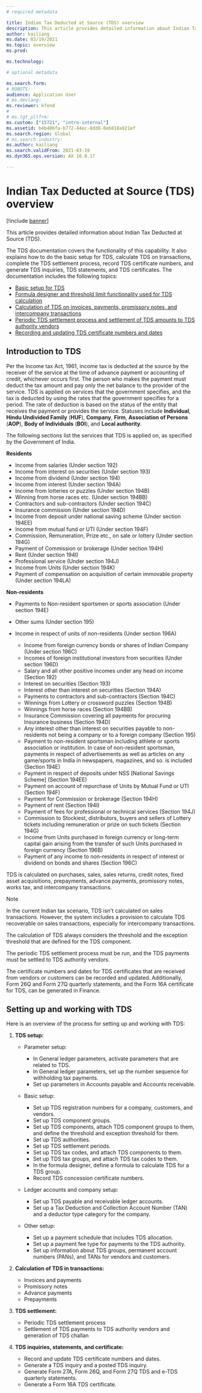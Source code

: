 ```yaml
---
# required metadata

title: Indian Tax Deducted at Source (TDS) overview
description: This article provides detailed information about Indian Tax Deducted at Source (TDS). The TDS documentation covers the functionality of this capability. 
author: kailiang
ms.date: 03/19/2021
ms.topic: overview
ms.prod: 

ms.technology: 

# optional metadata

ms.search.form: 
# ROBOTS: 
audience: Application User
# ms.devlang: 
ms.reviewer: kfend
# 
# ms.tgt_pltfrm: 
ms.custom: ["15721", "intro-internal"]
ms.assetid: b4b406fa-b772-44ec-8dd8-8eb818a921ef
ms.search.region: Global
# ms.search.industry: 
ms.author: kailiang
ms.search.validFrom: 2021-03-19
ms.dyn365.ops.version: AX 10.0.17

---
```


# Indian Tax Deducted at Source (TDS) overview

[!include [banner](../includes/banner.md)]

This article provides detailed information about Indian Tax Deducted at Source (TDS).

The TDS documentation covers the functionality of this capability. It also explains how to do the basic setup for TDS, calculate TDS on transactions, complete the TDS settlement process, record TDS certificate numbers, and generate TDS inquiries, TDS statements, and TDS certificates. The documentation includes the following topics:

- [Basic setup for TDS](apac-ind-TDS-TDS-ledger-accounts-setup.md)
- [Formula designer and threshold limit functionality used for TDS calculation](apac-ind-TDS-Formula-designer.md)
- [Calculation of TDS on invoices, payments, promissory notes, and intercompany transactions](apac-ind-TDS-Calculate-TDS-on-invoices-using-journals.md)
- [Periodic TDS settlement process and settlement of TDS amounts to TDS authority vendors](apac-ind-TDS-Run-the-periodic-TDS-settlement-process.md)
- [Recording and updating TDS certificate numbers and dates](apac-ind-TDS-Record-TDS-concession-certificate-numbers.md)

## Introduction to TDS

Per the Income tax Act, 1961, income tax is deducted at the source by the receiver of the service at the time of advance payment or accounting of credit, whichever occurs first. The person who makes the payment must deduct the tax amount and pay only the net balance to the provider of the service. TDS is applied on services that the government specifies, and the tax is deducted by using the rates that the government specifies for a period. The rate of deduction is based on the status of the entity that receives the payment or provides the service. Statuses include **Individual**, **Hindu Undivided Family** (**HUF**), **Company**, **Firm**, **Association of Persons** (**AOP**), **Body of Individuals** (**BOI**), and **Local authority**.

The following sections list the services that TDS is applied on, as specified by the Government of India.

**Residents**

- Income from salaries (Under section 192)
- Income from interest on securities (Under section 193)
- Income from dividend (Under section 194)
- Income from interest (Under section 194A)
- Income from lotteries or puzzles (Under section 194B)
- Winning from horse races etc. (Under section 194BB)
- Contractors and sub-contractors (Under section 194C)
- Insurance commission (Under section 194D)
- Income from deposit under national saving scheme (Under section 194EE)
- Income from mutual fund or UTI (Under section 194F)
- Commission, Remuneration, Prize etc., on sale or lottery (Under section 194G)
- Payment of Commission or brokerage (Under section 194H)
- Rent (Under section 194I)
- Professional service (Under section 194J)
- Income from Units (Under section 194K)
- Payment of compensation on acquisition of certain immovable property (Under section 194LA)

**Non-residents**

- Payments to Non-resident sportsmen or sports association (Under section 194E)
- Other sums (Under section 195)
- Income in respect of units of non-residents (Under section 196A)

    - Income from foreign currency bonds or shares of Indian Company (Under section 196C)
    - Incomes of foreign institutional investors from securities (Under section 196D)
    - Salary and all other positive incomes under any head on income (Section 192)
    - Interest on securities (Section 193)
    - Interest other than interest on securities (Section 194A)
    - Payments to contractors and sub-contractors (Section 194C)
    - Winnings from Lottery or crossword puzzles (Section 194B)
    - Winnings from horse races (Section 194BB)
    - Insurance Commission covering all payments for procuring Insurance business (Section 194D)
    - Any interest other than interest on securities payable to non-residents not being a company or to a foreign company (Section 195)
    - Payment to non-resident sportsman including athlete or sports association or institution. In case of non-resident sportsman, payments in respect of advertisements as well as articles on any game/sports in India in newspapers, magazines, and so. is included (Section 194E)
    - Payment in respect of deposits under NSS \[National Savings Scheme\] (Section 194EE)
    - Payment on account of repurchase of Units by Mutual Fund or UTI (Section 194F)
    - Payment for Commission or brokerage (Section 194H)
    - Payment of rent (Section 194I)
    - Payment of fees for professional or technical services (Section 194J)
    - Commission to Stockiest, distributors, buyers and sellers of Lottery tickets including remuneration or prize on such tickets (Section 194G)
    - Income from Units purchased in foreign currency or long-term capital gain arising from the transfer of such Units purchased in foreign currency (Section 196B)
    - Payment of any income to non-residents in respect of interest or dividend on bonds and shares (Section 196C)

TDS is calculated on purchases, sales, sales returns, credit notes, fixed asset acquisitions, prepayments, advance payments, promissory notes, works tax, and intercompany transactions.

> [!NOTE]
> In the current Indian tax scenario, TDS isn't calculated on sales transactions. However, the system includes a provision to calculate TDS recoverable on sales transactions, especially for intercompany transactions.

The calculation of TDS always considers the threshold and the exception threshold that are defined for the TDS component.

The periodic TDS settlement process must be run, and the TDS payments must be settled to TDS authority vendors.

The certificate numbers and dates for TDS certificates that are received from vendors or customers can be recorded and updated. Additionally, Form 26Q and Form 27Q quarterly statements, and the Form 16A certificate for TDS, can be generated in Finance.

## Setting up and working with TDS

Here is an overview of the process for setting up and working with TDS:

1. **TDS setup:**

    - Parameter setup:

        - In General ledger parameters, activate parameters that are related to TDS.
        - In General ledger parameters, set up the number sequence for withholding tax payments.
        - Set up parameters in Accounts payable and Accounts receivable.

    - Basic setup:

        - Set up TDS registration numbers for a company, customers, and vendors.
        - Set up TDS component groups.
        - Set up TDS components, attach TDS component groups to them, and define the threshold and exception threshold for them.
        - Set up TDS authorities.
        - Set up TDS settlement periods.
        - Set up TDS tax codes, and attach TDS components to them.
        - Set up TDS tax groups, and attach TDS tax codes to them.
        - In the formula designer, define a formula to calculate TDS for a TDS group.
        - Record TDS concession certificate numbers.

    - Ledger accounts and company setup:

        - Set up TDS payable and receivable ledger accounts.
        - Set up a Tax Deduction and Collection Account Number (TAN) and a deductor type category for the company.

    - Other setup:

        - Set up a payment schedule that includes TDS allocation.
        - Set up a payment fee type for payments to the TDS authority.
        - Set up information about TDS groups, permanent account numbers (PANs), and TANs for vendors and customers.

2. **Calculation of TDS in transactions:**

    - Invoices and payments
    - Promissory notes
    - Advance payments
    - Prepayments

3. **TDS settlement:**

    - Periodic TDS settlement process
    - Settlement of TDS payments to TDS authority vendors and generation of TDS challan

4. **TDS inquiries, statements, and certificate:**

    - Record and update TDS certificate numbers and dates.
    - Generate a TDS inquiry and a posted TDS inquiry.
    - Generate Form 27A, Form 26Q, and Form 27Q TDS and e-TDS quarterly statements.
    - Generate a Form 16A TDS certificate.
